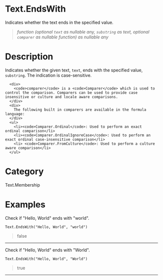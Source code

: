 ﻿# Text.EndsWith
Indicates whether the text ends in the specified value.
> _function (optional <code>text</code> as nullable any, <code>substring</code> as text, optional <code>comparer</code> as nullable function) as nullable any_
# Description 
Indicates whether the given text, <code>text</code>, ends with the specified value, <code>substring</code>. The indication is case-sensitive. 
    
      <div>
        <code>comparer</code> is a <code>Comparer</code> which is used to control the comparison. Comparers can be used to provide case insensitive or culture and locale aware comparisons.
      </div>
      <div>
        The following built in comparers are available in the formula language:
      </div>
      <ul>
        <li><code>Comparer.Ordinal</code>: Used to perform an exact ordinal comparison</li>
        <li><code>Comparer.OrdinalIgnoreCase</code>: Used to perform an exact ordinal case-insensitive comparison</li>
        <li> <code>Comparer.FromCulture</code>: Used to perform a culture aware comparison</li>      
      </ul>
# Category 
Text.Membership
# Examples 
Check if "Hello, World" ends with "world".
```
Text.EndsWith("Hello, World", "world")
```
> false
***
Check if "Hello, World" ends with "World".
```
Text.EndsWith("Hello, World", "World")
```
> true
***

